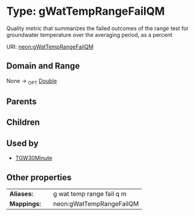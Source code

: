 
# Type: gWatTempRangeFailQM


Quality metric that summarizes the failed outcomes of the range test for groundwater temperature over the averaging period, as a percent

URI: [neon:gWatTempRangeFailQM](https://data.neonscience.org/gWatTempRangeFailQM)


## Domain and Range

None ->  <sub>OPT</sub> [Double](types/Double.md)

## Parents


## Children


## Used by

 * [TGW30Minute](TGW30Minute.md)

## Other properties

|  |  |  |
| --- | --- | --- |
| **Aliases:** | | g wat temp range fail q m |
| **Mappings:** | | neon:gWatTempRangeFailQM |

